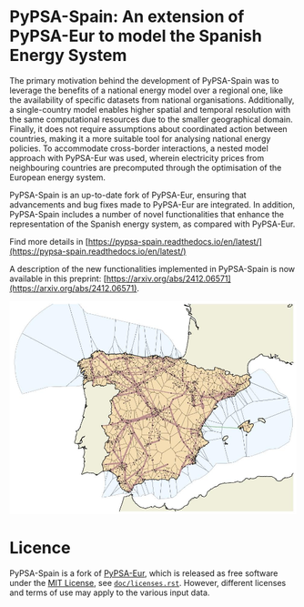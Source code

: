 <!--
SPDX-FileCopyrightText: Contributors to PyPSA-Eur <https://github.com/pypsa/pypsa-eur>
SPDX-License-Identifier: CC-BY-4.0
-->




# PyPSA-Spain: An extension of PyPSA-Eur to model the Spanish Energy System

The primary motivation behind the development of PyPSA-Spain was to leverage the
benefits of a national energy model over a regional one, like the availability of specific
datasets from national organisations. Additionally, a single-country model enables higher
spatial and temporal resolution with the same computational resources due to the smaller
geographical domain. Finally, it does not require assumptions about coordinated action
between countries, making it a more suitable tool for analysing national energy policies.
To accommodate cross-border interactions, a nested model approach with PyPSA-Eur was
used, wherein electricity prices from neighbouring countries are precomputed through the
optimisation of the European energy system.

PyPSA-Spain is an up-to-date fork of PyPSA-Eur, ensuring that advancements
and bug fixes made to PyPSA-Eur are integrated. In addition, PyPSA-Spain includes a number of novel functionalities that enhance the representation
of the Spanish energy system, as compared with PyPSA-Eur. 

Find more details in [https://pypsa-spain.readthedocs.io/en/latest/](https://pypsa-spain.readthedocs.io/en/latest/)

A description of the new functionalities implemented in PyPSA-Spain is now available in this preprint: [https://arxiv.org/abs/2412.06571](https://arxiv.org/abs/2412.06571).




![PyPSA-Spain Grid Model](docs/img/base.jpg)


# Licence

PyPSA-Spain is a fork of [PyPSA-Eur](https://github.com/PyPSA/pypsa-eur), which is released as free software under the
[MIT License](https://opensource.org/licenses/MIT), see [`doc/licenses.rst`](doc/licenses.rst).
However, different licenses and terms of use may apply to the various input data.
